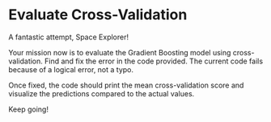 # Evaluate Cross-Validation

A fantastic attempt, Space Explorer!

Your mission now is to evaluate the Gradient Boosting model using cross-validation. Find and fix the error in the code provided. The current code fails because of a logical error, not a typo.

Once fixed, the code should print the mean cross-validation score and visualize the predictions compared to the actual values.

Keep going!